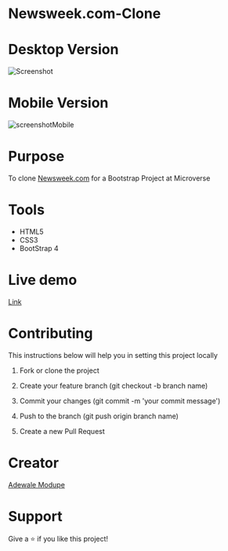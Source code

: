# Newsweek.com-Clone

# Desktop Version
![Screenshot](https://user-images.githubusercontent.com/52670459/74545279-e1a2bd80-4f48-11ea-8a89-3e1993c27c59.png)

# Mobile Version
![screenshotMobile](https://user-images.githubusercontent.com/52670459/74647178-81479200-517b-11ea-8309-ca49a4c41e58.png)

# Purpose
To clone <a href="https://www.newsweek.com/" target="blank">Newsweek.com</a> for a Bootstrap Project at Microverse


# Tools 
- HTML5
- CSS3
- BootStrap 4


# Live demo
<a href="https://raw.githack.com/Eshy10/Newsweek.com-Clone/master/index.html">Link</a>


# Contributing
This instructions below will help you in setting this project locally

1. Fork or clone the project

2. Create your feature branch (git checkout -b branch name)

3. Commit your changes (git commit -m 'your commit message')

4. Push to the branch (git push origin branch name)

5. Create a new Pull Request

# Creator
<a href="https://github.com/Eshy10">Adewale Modupe</a>

# Support
Give a ⭐️ if you like this project!